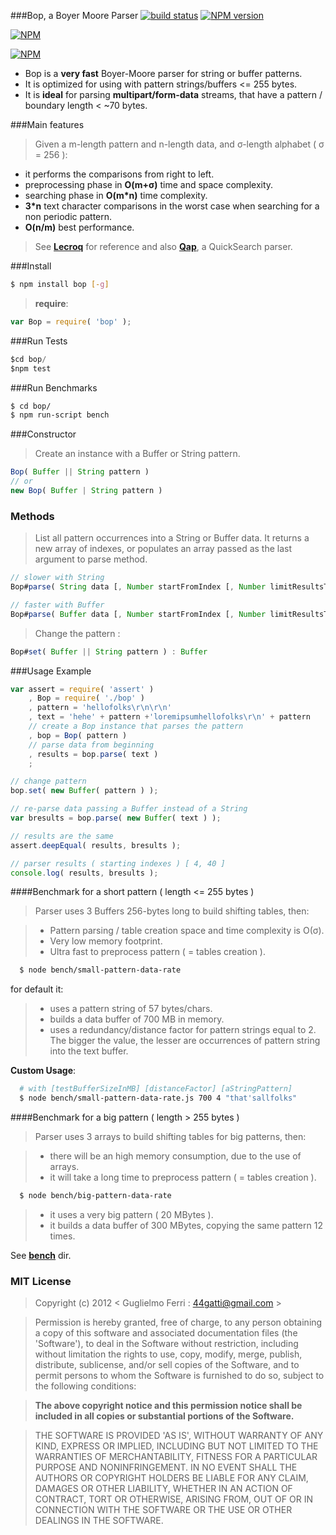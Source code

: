 ###Bop, a Boyer Moore Parser
[![build status](https://secure.travis-ci.org/rootslab/bop.png?branch=master)](http://travis-ci.org/rootslab/bop) [![NPM version](https://badge.fury.io/js/bop.png)](http://badge.fury.io/js/bop)

[![NPM](https://nodei.co/npm/bop.png?downloads=true&stars=true)](https://nodei.co/npm/bop/)

[![NPM](https://nodei.co/npm-dl/bop.png)](https://nodei.co/npm/bop/)

 * Bop is a __very fast__ Boyer-Moore parser for string or buffer patterns.
 * It is optimized for using with pattern strings/buffers <= 255 bytes.
 * It is __ideal__ for parsing __multipart/form-data__ streams, that have a pattern / boundary length < ~70 bytes.

###Main features

> Given a m-length pattern and n-length data, and σ-length alphabet ( σ = 256 ):

- it performs the comparisons from right to left.
- preprocessing phase in __O(m+σ)__ time and space complexity.
- searching phase in __O(m*n)__ time complexity.
- __3*n__ text character comparisons in the worst case when searching for a non periodic pattern.
- __O(n/m)__ best performance.

> See __[Lecroq](http://www-igm.univ-mlv.fr/~lecroq/string/node14.html)__ for reference and also __[Qap](https://github.com/rootslab/qap)__, a QuickSearch parser.

###Install
```bash
$ npm install bop [-g]
```

> __require__:

```javascript
var Bop = require( 'bop' );
```

###Run Tests

```javascript
$cd bop/
$npm test
```

###Run Benchmarks

```bash
$ cd bop/
$ npm run-script bench
```

###Constructor

> Create an instance with a Buffer or String pattern. 

```javascript
Bop( Buffer || String pattern )
// or
new Bop( Buffer | String pattern )
```

### Methods

> List all pattern occurrences into a String or Buffer data.
> It returns a new array of indexes, or populates an array passed as the last argument to parse method.

```javascript
// slower with String
Bop#parse( String data [, Number startFromIndex [, Number limitResultsTo [, Array array ] ] ] ) : Array

// faster with Buffer
Bop#parse( Buffer data [, Number startFromIndex [, Number limitResultsTo [, Array array ] ] ] ) : Array
```

> Change the pattern :

```javascript
Bop#set( Buffer || String pattern ) : Buffer
```

###Usage Example

```javascript
var assert = require( 'assert' )
    , Bop = require( './bop' )
    , pattern = 'hellofolks\r\n\r\n'
    , text = 'hehe' + pattern +'loremipsumhellofolks\r\n' + pattern
	// create a Bop instance that parses the pattern
	, bop = Bop( pattern )
	// parse data from beginning
	, results = bop.parse( text )
	;

// change pattern
bop.set( new Buffer( pattern ) );

// re-parse data passing a Buffer instead of a String
var bresults = bop.parse( new Buffer( text ) );

// results are the same
assert.deepEqual( results, bresults );

// parser results ( starting indexes ) [ 4, 40 ]
console.log( results, bresults );
```

####Benchmark for a short pattern ( length <= 255 bytes )

> Parser uses 3 Buffers 256-bytes long to build shifting tables, then:

> - Pattern parsing / table creation space and time complexity is O(σ).
> - Very low memory footprint.
> - Ultra fast to preprocess pattern ( = tables creation ).

```bash
  $ node bench/small-pattern-data-rate
```

for default it:

> - uses a pattern string of 57 bytes/chars.
> - builds a data buffer of 700 MB in memory.
> - uses a redundancy/distance factor for pattern strings equal to 2. The bigger the value, 
the lesser are occurrences of pattern string into the text buffer.

 **Custom Usage**:

```bash
  # with [testBufferSizeInMB] [distanceFactor] [aStringPattern]
  $ node bench/small-pattern-data-rate.js 700 4 "that'sallfolks"
```

####Benchmark for a big pattern ( length > 255 bytes )

> Parser uses 3 arrays to build shifting tables for big patterns, then:

> - there will be an high memory consumption, due to the use of arrays.
> - it will take a long time to preprocess pattern ( = tables creation ).

```bash
  $ node bench/big-pattern-data-rate
```

> - it uses a very big pattern ( 20 MBytes ).
> - it builds a data buffer of 300 MBytes, copying the same pattern 12 times.

See __[bench](./bench)__ dir.


### MIT License

> Copyright (c) 2012 &lt; Guglielmo Ferri : 44gatti@gmail.com &gt;

> Permission is hereby granted, free of charge, to any person obtaining
> a copy of this software and associated documentation files (the
> 'Software'), to deal in the Software without restriction, including
> without limitation the rights to use, copy, modify, merge, publish,
> distribute, sublicense, and/or sell copies of the Software, and to
> permit persons to whom the Software is furnished to do so, subject to
> the following conditions:

> __The above copyright notice and this permission notice shall be
> included in all copies or substantial portions of the Software.__

> THE SOFTWARE IS PROVIDED 'AS IS', WITHOUT WARRANTY OF ANY KIND,
> EXPRESS OR IMPLIED, INCLUDING BUT NOT LIMITED TO THE WARRANTIES OF
> MERCHANTABILITY, FITNESS FOR A PARTICULAR PURPOSE AND NONINFRINGEMENT.
> IN NO EVENT SHALL THE AUTHORS OR COPYRIGHT HOLDERS BE LIABLE FOR ANY
> CLAIM, DAMAGES OR OTHER LIABILITY, WHETHER IN AN ACTION OF CONTRACT,
> TORT OR OTHERWISE, ARISING FROM, OUT OF OR IN CONNECTION WITH THE
> SOFTWARE OR THE USE OR OTHER DEALINGS IN THE SOFTWARE.
